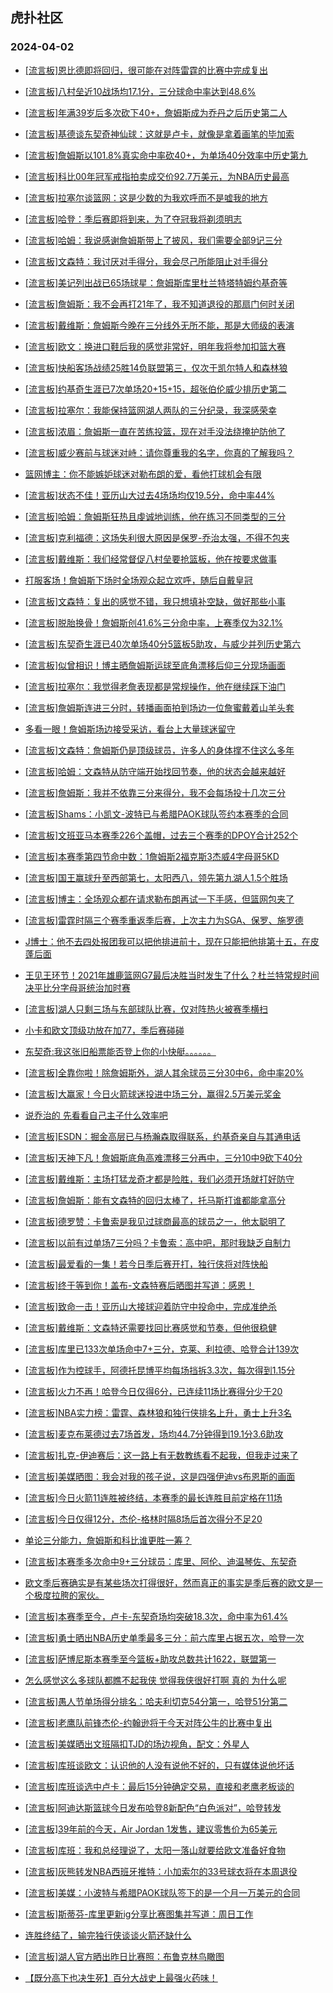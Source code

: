 ## 虎扑社区 
### 2024-04-02

+ [[流言板]恩比德即将回归，很可能在对阵雷霆的比赛中完成复出](https://bbs.hupu.com/625552023.html)

+ [[流言板]八村垒近10战场均17.1分，三分球命中率达到48.6%](https://bbs.hupu.com/625552200.html)

+ [[流言板]年满39岁后多次砍下40+，詹姆斯成为乔丹之后历史第二人](https://bbs.hupu.com/625551742.html)

+ [[流言板]基德谈东契奇神仙球：这就是卢卡，就像是拿着画笔的毕加索](https://bbs.hupu.com/625549995.html)

+ [[流言板]詹姆斯以101.8%真实命中率砍40+，为单场40分效率中历史第九](https://bbs.hupu.com/625549479.html)

+ [[流言板]科比00年冠军戒指拍卖成交价92.7万美元，为NBA历史最高](https://bbs.hupu.com/625548205.html)

+ [[流言板]拉塞尔谈篮网：这是少数的为我欢呼而不是嘘我的地方](https://bbs.hupu.com/625551683.html)

+ [[流言板]哈登：季后赛即将到来，为了夺冠我将剃须明志](https://bbs.hupu.com/625546622.html)

+ [[流言板]哈姆：我说感谢詹姆斯带上了披风，我们需要全部9记三分](https://bbs.hupu.com/625551032.html)

+ [[流言板]文森特：我讨厌对手得分，我会尽己所能阻止对手得分](https://bbs.hupu.com/625550877.html)

+ [[流言板]美记列出战已65场球星：詹姆斯库里杜兰特塔特姆约基奇等](https://bbs.hupu.com/625547080.html)

+ [[流言板]詹姆斯：我不会再打21年了，我不知道退役的那扇门何时关闭](https://bbs.hupu.com/625547343.html)

+ [[流言板]戴维斯：詹姆斯今晚在三分线外无所不能，那是大师级的表演](https://bbs.hupu.com/625550049.html)

+ [[流言板]欧文：换进口鞋后我的感觉非常好，明年我将参加扣篮大赛](https://bbs.hupu.com/625546444.html)

+ [[流言板]快船客场战绩25胜14负联盟第三，仅次于凯尔特人和森林狼](https://bbs.hupu.com/625548615.html)

+ [[流言板]约基奇生涯已7次单场20+15+15，超张伯伦威少排历史第二](https://bbs.hupu.com/625551627.html)

+ [[流言板]拉塞尔：我能保持篮网湖人两队的三分纪录，我深感荣幸](https://bbs.hupu.com/625551916.html)

+ [[流言板]浓眉：詹姆斯一直在苦练投篮，现在对手没法绕掩护防他了](https://bbs.hupu.com/625548975.html)

+ [[流言板]威少赛前与球迷对峙：请你尊重我的名字，你真的了解我吗？](https://bbs.hupu.com/625549897.html)

+ [篮网博主：你不能嫉妒球迷对勒布朗的爱，看他打球机会有限](https://bbs.hupu.com/625547894.html)

+ [[流言板]状态不佳！亚历山大过去4场场均仅19.5分，命中率44%](https://bbs.hupu.com/625552871.html)

+ [[流言板]哈姆：詹姆斯狂热且虔诚地训练，他在练习不同类型的三分](https://bbs.hupu.com/625552305.html)

+ [[流言板]克利福德：这场失利很大原因是保罗-乔治太强，不得不包夹](https://bbs.hupu.com/625551182.html)

+ [[流言板]戴维斯：我们经常督促八村垒要抢篮板，他在按要求做事](https://bbs.hupu.com/625550414.html)

+ [打服客场！詹姆斯下场时全场观众起立欢呼，随后自戴皇冠](https://bbs.hupu.com/625546179.html)

+ [[流言板]文森特：复出的感觉不错，我只想填补空缺，做好那些小事](https://bbs.hupu.com/625550609.html)

+ [[流言板]脱胎换骨！詹姆斯创41.6%三分命中率，上赛季仅为32.1%](https://bbs.hupu.com/625545923.html)

+ [[流言板]东契奇生涯已40次单场40分5篮板5助攻，与威少并列历史第六](https://bbs.hupu.com/625549247.html)

+ [[流言板]似曾相识！博主晒詹姆斯运球至底角漂移后仰三分现场画面](https://bbs.hupu.com/625552781.html)

+ [[流言板]拉塞尔：我觉得老詹表现都是常规操作，他在继续踩下油门](https://bbs.hupu.com/625552063.html)

+ [[流言板]詹姆斯连进三分时，转播画面拍到场边一位詹蜜戴着山羊头套](https://bbs.hupu.com/625547725.html)

+ [多看一眼！詹姆斯场边接受采访，看台上大量球迷留守](https://bbs.hupu.com/625552911.html)

+ [[流言板]文森特：詹姆斯仍是顶级球员，许多人的身体撑不住这么多年](https://bbs.hupu.com/625550813.html)

+ [[流言板]哈姆：文森特从防守端开始找回节奏，他的状态会越来越好](https://bbs.hupu.com/625551312.html)

+ [[流言板]詹姆斯：我并不依靠三分来得分，我不会每场投十几次三分](https://bbs.hupu.com/625547157.html)

+ [[流言板]Shams：小凯文-波特已与希腊PAOK球队签约本赛季的合同](https://bbs.hupu.com/625545550.html)

+ [[流言板]文班亚马本赛季226个盖帽，过去三个赛季的DPOY合计252个](https://bbs.hupu.com/625549062.html)

+ [[流言板]本赛季第四节命中数：1詹姆斯2福克斯3杰威4字母哥5KD](https://bbs.hupu.com/625545325.html)

+ [[流言板]国王赢球升至西部第七，太阳西八，领先第九湖人1.5个胜场](https://bbs.hupu.com/625544985.html)

+ [[流言板]博主：全场观众都在请求勒布朗再试一下手感，但篮网包夹了](https://bbs.hupu.com/625544788.html)

+ [[流言板]雷霆时隔三个赛季重返季后赛，上次主力为SGA、保罗、施罗德](https://bbs.hupu.com/625548775.html)

+ [J博士：他不去四处报团我可以把他排进前十，现在只能把他排第十五，在皮蓬后面](https://bbs.hupu.com/625544854.html)

+ [王见王环节！2021年雄鹿篮网G7最后决胜当时发生了什么？杜兰特常规时间决平比分字母哥统治加时赛](https://bbs.hupu.com/625549634.html)

+ [[流言板]湖人只剩三场与东部球队比赛，仅对阵热火被赛季横扫](https://bbs.hupu.com/625547262.html)

+ [小卡和欧文顶级功放在加77，季后赛碰碰](https://bbs.hupu.com/625544714.html)

+ [东契奇:我这张旧船票能否登上你的小快艇。。。。。。](https://bbs.hupu.com/625548451.html)

+ [[流言板]全靠你啦！除詹姆斯外，湖人其余球员三分30中6，命中率20%](https://bbs.hupu.com/625544565.html)

+ [[流言板]大赢家！今日火箭球迷投进中场三分，赢得2.5万美元奖金](https://bbs.hupu.com/625550278.html)

+ [说乔治的 先看看自己主子什么效率吧](https://bbs.hupu.com/625551169.html)

+ [[流言板]ESDN：掘金高层已与杨瀚森取得联系，约基奇亲自与其通电话](https://bbs.hupu.com/625539103.html)

+ [[流言板]天神下凡！詹姆斯底角高难漂移三分再中，三分10中9砍下40分](https://bbs.hupu.com/625539863.html)

+ [[流言板]戴维斯：主场打猛龙奇才都是险胜，我们必须开场就打好防守](https://bbs.hupu.com/625550213.html)

+ [[流言板]詹姆斯：能有文森特的回归太棒了，托马斯打谁都能拿高分](https://bbs.hupu.com/625548028.html)

+ [[流言板]德罗赞：卡鲁索是我见过球商最高的球员之一，他太聪明了](https://bbs.hupu.com/625551247.html)

+ [[流言板]以前有过单场7三分吗？卡鲁索：高中吧，那时我缺乏自制力](https://bbs.hupu.com/625551488.html)

+ [[流言板]最爱看的一集！若今日季后赛开打，独行侠将对阵快船](https://bbs.hupu.com/625542930.html)

+ [[流言板]终于等到你！盖布-文森特赛后晒图并写道：感恩！](https://bbs.hupu.com/625543406.html)

+ [[流言板]致命一击！亚历山大接球迎着防守中投命中，完成准绝杀](https://bbs.hupu.com/625542353.html)

+ [[流言板]戴维斯：文森特还需要找回比赛感觉和节奏，但他很稳健](https://bbs.hupu.com/625549490.html)

+ [[流言板]库里已133次单场命中7+三分，克莱、利拉德、哈登合计139次](https://bbs.hupu.com/625549119.html)

+ [[流言板]作为控球手，阿德托昆博平均每场挡拆3.3次，每次得到1.15分](https://bbs.hupu.com/625553036.html)

+ [[流言板]火力不再！哈登今日仅得6分，已连续11场比赛得分少于20](https://bbs.hupu.com/625553266.html)

+ [[流言板]NBA实力榜：雷霆、森林狼和独行侠排名上升，勇士上升3名](https://bbs.hupu.com/625553466.html)

+ [[流言板]麦克布莱德过去7场首发，场均44.7分钟得到19.1分3.6助攻](https://bbs.hupu.com/625553279.html)

+ [[流言板]扎克-伊迪赛后：这一路上有无数教练看不起我，但我走过来了](https://bbs.hupu.com/625553194.html)

+ [[流言板]美媒晒图：我会对我的孩子说，这是四强伊迪vs布恩斯的画面](https://bbs.hupu.com/625553136.html)

+ [[流言板]今日火箭11连胜被终结，本赛季的最长连胜目前定格在11场](https://bbs.hupu.com/625553223.html)

+ [[流言板]今日仅得12分，杰伦-格林时隔8场后首次得分不足20](https://bbs.hupu.com/625553239.html)

+ [单论三分能力，詹姆斯和科比谁更胜一筹？](https://bbs.hupu.com/625552986.html)

+ [[流言板]本赛季多次命中9+三分球员：库里、阿伦、迪温琴佐、东契奇](https://bbs.hupu.com/625553440.html)

+ [欧文季后赛确实是有某些场次打得很好，然而真正的事实是季后赛的欧文是一个极度拉胯的家伙。](https://bbs.hupu.com/625552030.html)

+ [[流言板]本赛季至今，卢卡-东契奇场均突破18.3次，命中率为61.4%](https://bbs.hupu.com/625553722.html)

+ [[流言板]勇士晒出NBA历史单季最多三分：前六库里占据五次，哈登一次](https://bbs.hupu.com/625553645.html)

+ [[流言板]萨博尼斯本赛季至今篮板+助攻总数共计1622，联盟第一](https://bbs.hupu.com/625553780.html)

+ [怎么感觉这么多球队都瞧不起我侠 觉得我侠很好打啊 真的 为什么呢](https://bbs.hupu.com/625553126.html)

+ [[流言板]愚人节单场得分排名：哈夫利切克54分第一，哈登51分第二](https://bbs.hupu.com/625553550.html)

+ [[流言板]老鹰队前锋杰伦-约翰逊将于今天对阵公牛的比赛中复出](https://bbs.hupu.com/625553389.html)

+ [[流言板]美媒晒出文班隔扣TJD的场边视角，配文：外星人](https://bbs.hupu.com/625553379.html)

+ [[流言板]库班谈欧文：认识他的人没有说他不好的，只有媒体说他坏话](https://bbs.hupu.com/625554077.html)

+ [[流言板]库班谈选中卢卡：最后15分钟确定交易，直接和老鹰老板谈的](https://bbs.hupu.com/625553984.html)

+ [[流言板]阿迪达斯篮球今日发布哈登8新配色“白色派对”，哈登转发](https://bbs.hupu.com/625554035.html)

+ [[流言板]39年前的今天，Air Jordan 1发售，建议零售价为65美元](https://bbs.hupu.com/625554045.html)

+ [[流言板]库班：我和总经理说了，太阳一落山就要给欧文准备好食物](https://bbs.hupu.com/625554160.html)

+ [[流言板]灰熊转发NBA西班牙推特：小加索尔的33号球衣将在本周退役](https://bbs.hupu.com/625553938.html)

+ [[流言板]美媒：小波特与希腊PAOK球队签下的是一个月一万美元的合同](https://bbs.hupu.com/625554168.html)

+ [[流言板]斯蒂芬-库里更新ig分享比赛图集并写道：周日工作](https://bbs.hupu.com/625554060.html)

+ [连胜终结了，输完独行侠谈谈火箭还缺什么](https://bbs.hupu.com/625552065.html)

+ [[流言板]湖人官方晒出昨日比赛照：布鲁克林鸟瞰图](https://bbs.hupu.com/625554162.html)

+ [【既分高下也决生死】百分大战史上最强火药味！](https://bbs.hupu.com/625553870.html)

